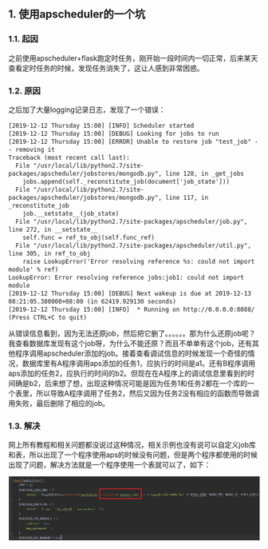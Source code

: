 ## 1. 使用apscheduler的一个坑

### 1.1. 起因  

之前使用apscheduler+flask跑定时任务，刚开始一段时间内一切正常，后来某天查看定时任务的时候，发现任务消失了，这让人感到非常困惑。  

### 1.2. 原因
  
之后加了大量logging记录日志，发现了一个错误：
```
[2019-12-12 Thursday 15:00] [INFO] Scheduler started
[2019-12-12 Thursday 15:00] [DEBUG] Looking for jobs to run
[2019-12-12 Thursday 15:00] [ERROR] Unable to restore job "test_job" -- removing it
Traceback (most recent call last):
  File "/usr/local/lib/python2.7/site-packages/apscheduler/jobstores/mongodb.py", line 128, in _get_jobs
    jobs.append(self._reconstitute_job(document['job_state']))
  File "/usr/local/lib/python2.7/site-packages/apscheduler/jobstores/mongodb.py", line 117, in _reconstitute_job
    job.__setstate__(job_state)
  File "/usr/local/lib/python2.7/site-packages/apscheduler/job.py", line 272, in __setstate__
    self.func = ref_to_obj(self.func_ref)
  File "/usr/local/lib/python2.7/site-packages/apscheduler/util.py", line 305, in ref_to_obj
    raise LookupError('Error resolving reference %s: could not import module' % ref)
LookupError: Error resolving reference jobs:job1: could not import module
[2019-12-12 Thursday 15:00] [DEBUG] Next wakeup is due at 2019-12-13 08:21:05.380000+08:00 (in 62419.929130 seconds)
[2019-12-12 Thursday 15:00] [INFO]  * Running on http://0.0.0.0:8088/ (Press CTRL+C to quit)

```
从错误信息看到，因为无法还原job，然后把它删了。。。。。。那为什么还原job呢？我查看数据库发现有这个job呀，为什么不能还原？而且不单单有这个job，还有其他程序调用apscheduler添加的job。接着查看调试信息的时候发现一个奇怪的情况，数据库里有A程序调用aps添加的任务1，应执行的时间是a1。还有B程序调用aps添加的任务2，应执行的时间的b2。但现在在A程序上的调试信息里看到的时间确是b2，后来想了想，出现这种情况可能是因为任务1和任务2都在一个库的一个表里，所以导致A程序调用了任务2，然后又因为任务2没有相应的函数而导致调用失败，最后删除了相应的job。  

### 1.3. 解决  

网上所有教程和相关问题都没说过这种情况，相关示例也没有说可以自定义job库和表，所以出现了一个程序使用aps的时候没有问题，但是两个程序都使用的时候出现了问题，解决方法就是一个程序使用一个表就可以了，如下：  

![](_v_images/20200530205732677_19731.png)


